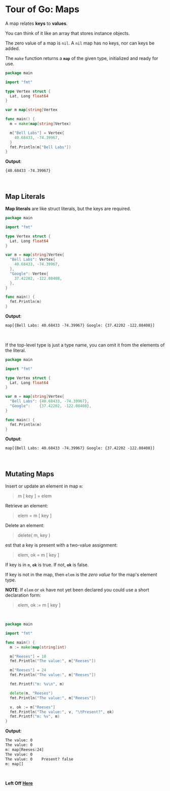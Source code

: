 # Tour of Go: Maps

A map relates **keys** to **values**.

You can think of it like an array that stores instance objects.

The zero value of a map is `nil`.
A `nil` map has no keys, nor can keys be added.

The `make` function returns a **`map`** of the given type, initialized and ready for use.

```go
package main

import "fmt"

type Vertex struct {
  Lat, Long float64
}

var m map[string]Vertex

func main() {
  m = make(map[string]Vertex)

  m["Bell Labs"] = Vertex{
    40.68433, -74.39967,
  }
  fmt.Println(m["Bell Labs"])
}

```

**Output**:

```txt
{40.68433 -74.39967}
```

</br>

## Map Literals

**Map literals** are like struct literals, but the keys are required.

```go
package main

import "fmt"

type Vertex struct {
  Lat, Long float64
}

var m = map[string]Vertex{
  "Bell Labs": Vertex{
    40.68433, -74.39967,
  },
  "Google": Vertex{
    37.42202, -122.08408,
  },
}

func main() {
  fmt.Println(m)
}

```

**Output**:

```txt
map[{Bell Labs: 40.68433 -74.39967} Google: {37.42202 -122.08408}]
```

</br>

If the top-level type is just a type name, you can omit it from the elements of the literal.

```go
package main

import "fmt"

type Vertex struct {
  Lat, Long float64
}

var m = map[string]Vertex{ 
  "Bell Labs": {40.68433, -74.39967},
  "Google":    {37.42202, -122.08408},
}

func main() {
  fmt.Println(m)
}
```

**Output**:

```txt
map[{Bell Labs: 40.68433 -74.39967} Google: {37.42202 -122.08408}]
```

</br>

## Mutating Maps

Insert or update an element in map  `m`:

> m [ key ] = elem

Retrieve an element:

> elem = m [ key ]

Delete an element:

> delete( m, key )

est that a key is present with a two-value assignment:

> elem, ok = m [ key ]

If key is in `m`, **`ok`** is true. 
If not, **`ok`** is false.

If key is not in the map, then `elem` is the _zero value_ for the map's element type.

**NOTE**: If `elem` or `ok` have not yet been declared you could use a short declaration form:

> elem, ok := m [ key ]

</br>

```go
package main

import "fmt"

func main() {
  m := make(map[string]int)

  m["Reeses"] = 10
  fmt.Println("The value:", m["Reeses"])

  m["Reeses"] = 24
  fmt.Println("The value:", m["Reeses"])

  fmt.Printf("m: %v\n", m)

  delete(m, "Reeses")
  fmt.Println("The value:", m["Reeses"])

  v, ok := m["Reeses"]
  fmt.Println("The value:", v, "\tPresent?", ok)
  fmt.Printf("m: %v", m)
}
```

**Output**:

```txt
The value: 0
The value: 0
m: map[Reeses:24]
The value: 0
The value: 0 	Present? false
m: map[]
```

</br>

**Left Off [Here](<https://tour.golang.org/moretypes/19>)**